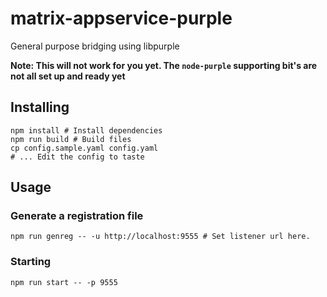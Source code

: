 # matrix-appservice-purple
General purpose bridging using libpurple 

**Note: This will not work for you yet. The `node-purple` supporting bit's are not all set up and ready yet**

## Installing

```
npm install # Install dependencies
npm run build # Build files
cp config.sample.yaml config.yaml
# ... Edit the config to taste
```

## Usage

### Generate a registration file

```
npm run genreg -- -u http://localhost:9555 # Set listener url here.
```

### Starting

```
npm run start -- -p 9555
```
